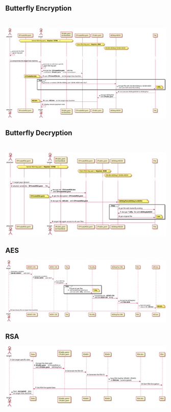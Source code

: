 ## Butterfly Encryption
<br>

![](encryption.svg)

## Butterfly Decryption
<br>

![](decryption.svg)

## AES

![](aes.svg)

## RSA

![](rsa.svg)